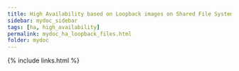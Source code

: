 ```yaml
---
title: High Availability based on Loopback images on Shared File System
sidebar: mydoc_sidebar
tags: [ha, high_availability]
permalink: mydoc_ha_loopback_files.html
folder: mydoc
---
```


{% include links.html %}
